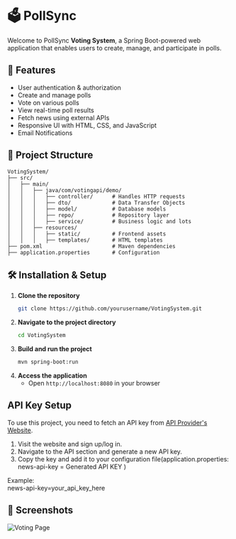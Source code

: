 # 🗳️ PollSync

Welcome to PollSync **Voting System**, a Spring Boot-powered web application that enables users to create, manage, and participate in polls.

## 🚀 Features
- User authentication & authorization
- Create and manage polls
- Vote on various polls
- View real-time poll results
- Fetch news using external APIs
- Responsive UI with HTML, CSS, and JavaScript
- Email Notifications
## 📂 Project Structure
```
VotingSystem/
├── src/
│   ├── main/
│   │   ├── java/com/votingapi/demo/
│   │   │   ├── controller/      # Handles HTTP requests
│   │   │   ├── dto/             # Data Transfer Objects
│   │   │   ├── model/           # Database models
│   │   │   ├── repo/            # Repository layer
│   │   │   ├── service/         # Business logic and lots
│   │   ├── resources/
│   │   │   ├── static/          # Frontend assets
│   │   │   ├── templates/       # HTML templates
├── pom.xml                      # Maven dependencies
├── application.properties       # Configuration
```

## 🛠️ Installation & Setup
1. **Clone the repository**
   ```sh
   git clone https://github.com/yourusername/VotingSystem.git
   ```
2. **Navigate to the project directory**
   ```sh
   cd VotingSystem
   ```
3. **Build and run the project**
   ```sh
   mvn spring-boot:run
   ```
4. **Access the application**
   - Open `http://localhost:8080` in your browser
  

## API Key Setup

To use this project, you need to fetch an API key from [API Provider's Website](https://newsapi.org/v2/).  

1. Visit the website and sign up/log in.  
2. Navigate to the API section and generate a new API key.  
3. Copy the key and add it to your configuration file(application.properties:
   news-api-key = Generated API KEY
)

Example:  
news-api-key=your_api_key_here

## 📸 Screenshots
![Voting Page](src/main/resources/static/assets/images/images1.jpg)

